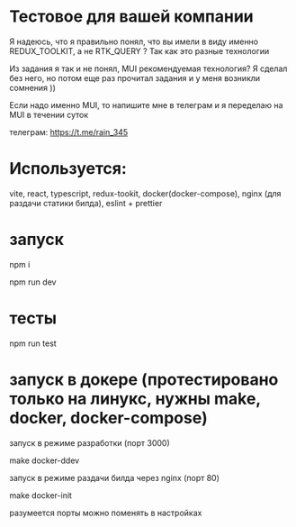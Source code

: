 # Тестовое для вашей компании

Я надеюсь, что я правильно понял, что вы имели в виду именно REDUX_TOOLKIT, а не RTK_QUERY ? Так как это разные технологии

Из задания я так и не понял, MUI рекомендуемая технология? Я сделал без него, но потом еще раз прочитал задания и у меня возникли сомнения ))

Если надо именно MUI, то напишите мне в телеграм и я переделаю на MUI в течении суток

телеграм: https://t.me/rain_345

# Используется: 

vite, react, typescript, redux-tookit, docker(docker-compose), nginx (для раздачи статики билда), eslint + prettier

# запуск

npm i

npm run dev

# тесты

npm run test

# запуск в докере (протестировано только на линукс, нужны make, docker, docker-compose)

запуск в режиме разработки (порт 3000)

make docker-ddev

запуск в режиме раздачи билда через nginx (порт 80)

make docker-init


разумеется порты можно поменять в настройках
